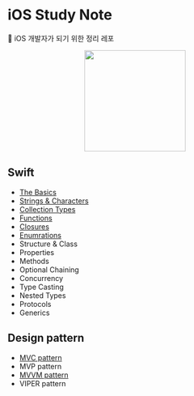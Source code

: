 # iOS Study Note

:apple: iOS 개발자가 되기 위한 정리 레포 

<p align = "center">
  <img src="https://user-images.githubusercontent.com/22047374/125481970-3573dcb2-6e52-4669-a834-fd39846d1b5f.png" height="200px" width="200px">
</p>

## Swift

- [The Basics](./studyNote/Swift/TheBasics)
- [Strings & Characters](./studyNote/Swift/Strings&Characters)
- [Collection Types](./studyNote/Swift/CollectionTypes)
- [Functions](./studyNote/Swift/Functions)
- [Closures](./studyNote/Swift/Closures)
- [Enumrations](./Enumerations/README.md)
- Structure & Class
- Properties
- Methods
- Optional Chaining
- Concurrency
- Type Casting
- Nested Types
- Protocols
- Generics

## Design pattern

- [MVC pattern](./studyNote/DesignPattern/MVC)
- MVP pattern
- [MVVM pattern](./studyNote/DesignPattern/MVVM)
- VIPER pattern

